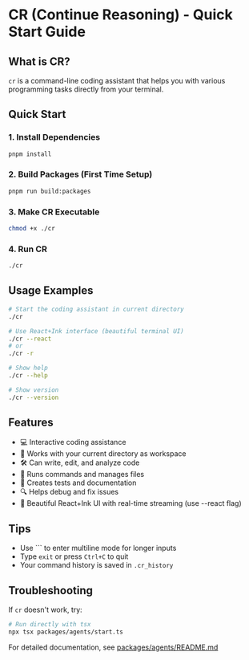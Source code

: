 # CR (Continue Reasoning) - Quick Start Guide

## What is CR?

`cr` is a command-line coding assistant that helps you with various programming tasks directly from your terminal.

## Quick Start

### 1. Install Dependencies
```bash
pnpm install
```

### 2. Build Packages (First Time Setup)
```bash
pnpm run build:packages
```

### 3. Make CR Executable
```bash
chmod +x ./cr
```

### 4. Run CR
```bash
./cr
```

## Usage Examples

```bash
# Start the coding assistant in current directory
./cr

# Use React+Ink interface (beautiful terminal UI)
./cr --react
# or
./cr -r

# Show help
./cr --help

# Show version
./cr --version
```

## Features

- 💻 Interactive coding assistance
- 📁 Works with your current directory as workspace
- 🛠️ Can write, edit, and analyze code
- 🚀 Runs commands and manages files
- 📝 Creates tests and documentation
- 🔍 Helps debug and fix issues
- 🎨 Beautiful React+Ink UI with real-time streaming (use --react flag)

## Tips

- Use ``` to enter multiline mode for longer inputs
- Type `exit` or press `Ctrl+C` to quit
- Your command history is saved in `.cr_history`

## Troubleshooting

If `cr` doesn't work, try:
```bash
# Run directly with tsx
npx tsx packages/agents/start.ts
```

For detailed documentation, see [packages/agents/README.md](packages/agents/README.md)